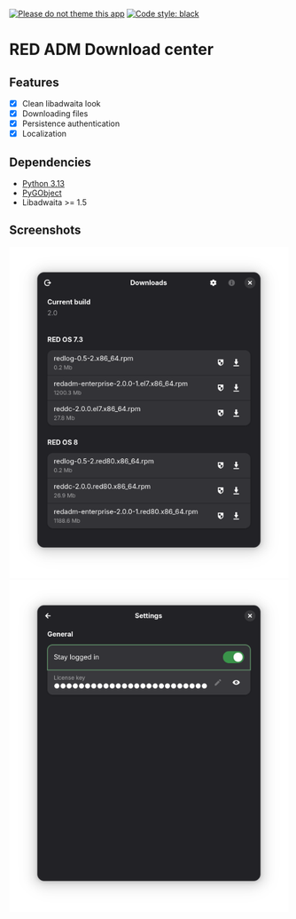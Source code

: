[![Please do not theme this app](https://stopthemingmy.app/badge.svg)](https://stopthemingmy.app)
[![Code style: black](https://img.shields.io/badge/code%20style-black-000000.svg)](https://github.com/psf/black)

# RED ADM Download center

## Features

- [X] Clean libadwaita look
- [X] Downloading files
- [X] Persistence authentication
- [X] Localization

## Dependencies

- [Python 3.13]()
- [PyGObject](https://pygobject.gnome.org/)
- Libadwaita >= 1.5

## Screenshots

![Main page screenshot](other/screenshots/main-page.png)
![Setting page](other/screenshots/settings-page.png)
